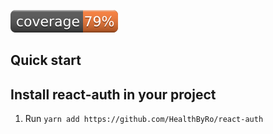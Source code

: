 

![IMAGE](./coverage.svg)

## Quick start

## Install react-auth in your project
1. Run `yarn add https://github.com/HealthByRo/react-auth`
